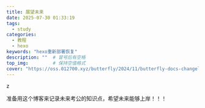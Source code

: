 ```yaml
---
title: 展望未来
date: 2025-07-30 01:33:19
tags:
  - study
categories:
  - 教程
  - hexo
keywords: "hexo重新部署恢复"
description: ""  # 冒号后有空格
top_img:         # 保持空值格式
cover: "https://oss.012700.xyz/butterfly/2024/11/butterfly-docs-changelog-cover-9.png"  # URL加引号
---
```


z

准备用这个博客来记录未来考公的知识点，希望未来能够上岸！！！
